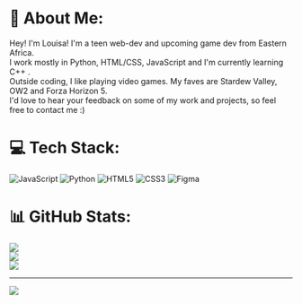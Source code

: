 # 💫 About Me:
Hey! I'm Louisa! I'm a teen web-dev and upcoming game dev from Eastern Africa.<br>I work mostly in Python, HTML/CSS, JavaScript and I'm currently learning C++ .<br>Outside coding, I like playing video games. My faves are Stardew Valley, OW2 and Forza Horizon 5.<br>I'd love to hear your feedback on some of my work and projects, so feel free to contact me :)


# 💻 Tech Stack:
![JavaScript](https://img.shields.io/badge/javascript-%23323330.svg?style=for-the-badge&logo=javascript&logoColor=%23F7DF1E) ![Python](https://img.shields.io/badge/python-3670A0?style=for-the-badge&logo=python&logoColor=ffdd54) ![HTML5](https://img.shields.io/badge/html5-%23E34F26.svg?style=for-the-badge&logo=html5&logoColor=white) ![CSS3](https://img.shields.io/badge/css3-%231572B6.svg?style=for-the-badge&logo=css3&logoColor=white) 	![Figma](https://img.shields.io/badge/figma-%23F24E1E.svg?style=for-the-badge&logo=figma&logoColor=white)
# 📊 GitHub Stats:
![](https://github-readme-stats.vercel.app/api?username=viperidaee&theme=tokyonight&hide_border=true&include_all_commits=true&count_private=true)<br/>
![](https://github-readme-streak-stats.herokuapp.com/?user=viperidaee&theme=tokyonight&hide_border=true)<br/>
![](https://github-readme-stats.vercel.app/api/top-langs/?username=viperidaee&theme=tokyonight&hide_border=true&include_all_commits=true&count_private=true&layout=compact)

---
[![](https://visitcount.itsvg.in/api?id=viperidaee&icon=4&color=6)](https://visitcount.itsvg.in)

<!-- Proudly created with GPRM ( https://gprm.itsvg.in ) -->
